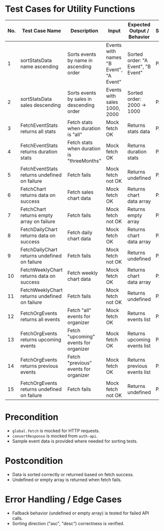 # Test Cases for Utility Functions

| No. | Test Case Name | Description | Input | Expected Output / Behavior | Status |
|-----|----------------|-------------|-------|----------------------------|--------|
| 1 | sortStatsData name ascending | Sorts events by name in ascending order | Events with names "B Event", "A Event" | Sorted order: "A Event", "B Event" | PASS |
| 2 | sortStatsData sales descending | Sorts events by sales in descending order | Events with sales 1000, 2000 | Sorted order: 2000 → 1000 | PASS |
| 3 | FetchEventStats returns all stats | Fetch stats when duration is "all" | Mock fetch OK | Returns stats data | PASS |
| 4 | FetchEventStats returns duration stats | Fetch stats when duration is "threeMonths" | Mock fetch OK | Returns duration stats | PASS |
| 5 | FetchEventStats returns undefined on failure | Fetch fails | Mock fetch not OK | Returns undefined | PASS |
| 6 | FetchChart returns data on success | Fetch sales chart data | Mock fetch OK | Returns chart data array | PASS |
| 7 | FetchChart returns empty array on failure | Fetch fails | Mock fetch not OK | Returns empty array | PASS |
| 8 | FetchDailyChart returns data on success | Fetch daily chart data | Mock fetch OK | Returns chart data array | PASS |
| 9 | FetchDailyChart returns undefined on failure | Fetch fails | Mock fetch not OK | Returns undefined | PASS |
| 10 | FetchWeeklyChart returns data on success | Fetch weekly chart data | Mock fetch OK | Returns chart data array | PASS |
| 11 | FetchWeeklyChart returns undefined on failure | Fetch fails | Mock fetch not OK | Returns undefined | PASS |
| 12 | FetchOrgEvents returns all events | Fetch "all" events for organizer | Mock fetch OK | Returns events list | PASS |
| 13 | FetchOrgEvents returns upcoming events | Fetch "upcoming" events for organizer | Mock fetch OK | Returns upcoming events list | PASS |
| 14 | FetchOrgEvents returns previous events | Fetch "previous" events for organizer | Mock fetch OK | Returns previous events list | PASS |
| 15 | FetchOrgEvents returns undefined on failure | Fetch fails | Mock fetch not OK | Returns undefined | PASS |

# Precondition
- `global.fetch` is mocked for HTTP requests.
- `convertResponse` is mocked from `auth-api`.
- Sample event data is provided where needed for sorting tests.

# Postcondition
- Data is sorted correctly or returned based on fetch success.
- Undefined or empty array is returned when fetch fails.

# Error Handling / Edge Cases
- Fallback behavior (undefined or empty array) is tested for failed API calls.
- Sorting direction ("asc", "desc") correctness is verified.

